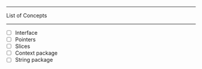 *** 
List of Concepts 
***
-[ ] Interface
-[ ] Pointers
-[ ] Slices
-[ ] Context package
-[ ] String package
